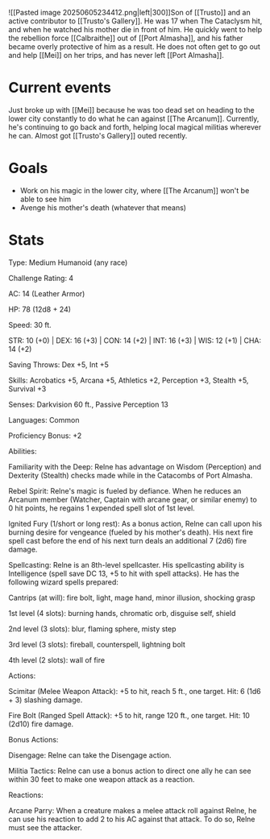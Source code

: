 ![[Pasted image 20250605234412.png|left|300]]Son of [[Trusto]] and an active contributor to [[Trusto's Gallery]]. He was 17 when The Cataclysm hit, and when he watched his mother die in front of him. He quickly went to help the rebellion force [[Calbraithe]] out of [[Port Almasha]], and his father became overly protective of him as a result. He does not often get to go out and help [[Mei]] on her trips, and has never left [[Port Almasha]].
# Current events
Just broke up with [[Mei]] because he was too dead set on heading to the lower city constantly to do what he can against [[The Arcanum]]. Currently, he's continuing to go back and forth, helping local magical militias wherever he can. Almost got [[Trusto's Gallery]] outed recently.
# Goals
- Work on his magic in the lower city, where [[The Arcanum]] won't be able to see him
- Avenge his mother's death (whatever that means)

# Stats

Type: Medium Humanoid (any race)

Challenge Rating: 4

AC: 14 (Leather Armor)

HP: 78 (12d8 + 24)

Speed: 30 ft.

STR: 10 (+0) | DEX: 16 (+3) | CON: 14 (+2) | INT: 16 (+3) | WIS: 12 (+1) | CHA: 14 (+2)

Saving Throws: Dex +5, Int +5

Skills: Acrobatics +5, Arcana +5, Athletics +2, Perception +3, Stealth +5, Survival +3

Senses: Darkvision 60 ft., Passive Perception 13

Languages: Common

Proficiency Bonus: +2

Abilities:

Familiarity with the Deep: Relne has advantage on Wisdom (Perception) and Dexterity (Stealth) checks made while in the Catacombs of Port Almasha.

Rebel Spirit: Relne's magic is fueled by defiance. When he reduces an Arcanum member (Watcher, Captain with arcane gear, or similar enemy) to 0 hit points, he regains 1 expended spell slot of 1st level.

Ignited Fury (1/short or long rest): As a bonus action, Relne can call upon his burning desire for vengeance (fueled by his mother's death). His next fire spell cast before the end of his next turn deals an additional 7 (2d6) fire damage.

Spellcasting: Relne is an 8th-level spellcaster. His spellcasting ability is Intelligence (spell save DC 13, +5 to hit with spell attacks). He has the following wizard spells prepared:

Cantrips (at will): fire bolt, light, mage hand, minor illusion, shocking grasp

1st level (4 slots): burning hands, chromatic orb, disguise self, shield

2nd level (3 slots): blur, flaming sphere, misty step

3rd level (3 slots): fireball, counterspell, lightning bolt

4th level (2 slots): wall of fire

Actions:

Scimitar (Melee Weapon Attack): +5 to hit, reach 5 ft., one target. Hit: 6 (1d6 + 3) slashing damage.

Fire Bolt (Ranged Spell Attack): +5 to hit, range 120 ft., one target. Hit: 10 (2d10) fire damage.

Bonus Actions:

Disengage: Relne can take the Disengage action.

Militia Tactics: Relne can use a bonus action to direct one ally he can see within 30 feet to make one weapon attack as a reaction.

Reactions:

Arcane Parry: When a creature makes a melee attack roll against Relne, he can use his reaction to add 2 to his AC against that attack. To do so, Relne must see the attacker.